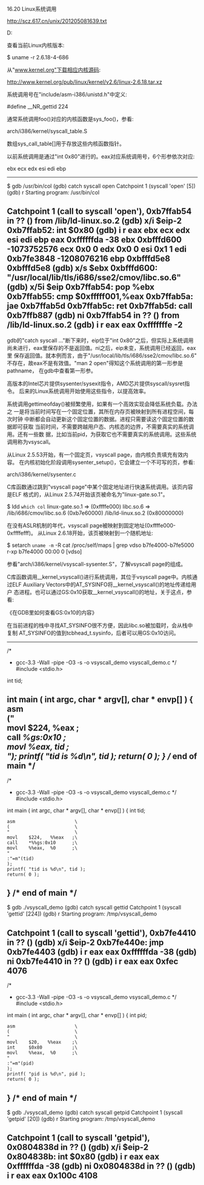 16.20 Linux系统调用

http://scz.617.cn/unix/201205081639.txt

D:

查看当前Linux内核版本:

$ uname -r
2.6.18-4-686

从"www.kernel.org"下载相应内核源码:

http://www.kernel.org/pub/linux/kernel/v2.6/linux-2.6.18.tar.xz

系统调用号在"include/asm-i386/unistd.h"中定义:

#define __NR_gettid 224

通常系统调用foo()对应的内核函数是sys_foo()，参看:

arch/i386/kernel/syscall_table.S

数组sys_call_table[]用于存放这些内核函数指针。

以前系统调用是通过"int 0x80"进行的。eax对应系统调用号，6个形参依次对应:

ebx
ecx
edx
esi
edi
ebp

--------------------------------------------------------------------------
$ gdb /usr/bin/col
(gdb) catch syscall open
Catchpoint 1 (syscall 'open' [5])
(gdb) r
Starting program: /usr/bin/col

Catchpoint 1 (call to syscall 'open'), 0xb7ffab54 in ?? () from /lib/ld-linux.so.2
(gdb) x/i $eip-2
0xb7ffab52:     int    $0x80
(gdb) i r eax ebx ecx edx esi edi ebp
eax            0xffffffda       -38
ebx            0xbfffd600       -1073752576
ecx            0x0      0
edx            0x0      0
esi            0x1      1
edi            0xb7fe3848       -1208076216
ebp            0xbfffd5e8       0xbfffd5e8
(gdb) x/s $ebx
0xbfffd600:      "/usr/local/lib/tls/i686/sse2/cmov/libc.so.6"
(gdb) x/5i $eip
0xb7ffab54:     pop    %ebx
0xb7ffab55:     cmp    $0xfffff001,%eax
0xb7ffab5a:     jae    0xb7ffab5d
0xb7ffab5c:     ret
0xb7ffab5d:     call   0xb7ffb887
(gdb) ni
0xb7ffab54 in ?? () from /lib/ld-linux.so.2
(gdb) i r eax
eax            0xfffffffe       -2
--------------------------------------------------------------------------

gdb的"catch syscall ..."断下来时，eip位于"int 0x80"之后，但实际上系统调用
尚未进行，eax里保存的不是返回值。ni之后，eip未变，系统调用已经返回，eax里
保存返回值。就本例而言，由于"/usr/local/lib/tls/i686/sse2/cmov/libc.so.6"
不存在，故eax不是有效值。"man 2 open"得知这个系统调用的第一形参是pathname，
在gdb中查看第一形参。

高版本的Intel芯片提供sysenter/sysexit指令，AMD芯片提供syscall/sysret指令。
后来的Linux系统调用开始使用这些指令，以提高效率。

系统调用gettimeofday()被频繁使用，如果有一个高效实现会降低系统负载。办法之
一是将当前时间写在一个固定位置，其所在内存页被映射到所有进程空间，每次时钟
中断都会自动更新这个固定位置的数据。进程只需要读这个固定位置的数据即可获取
当前时间，不需要跨越用户态、内核态的边界，不需要真实的系统调用。还有一些数
据，比如当前pid，为获取它也不需要真实的系统调用。这些系统调用称为vsyscall。

从Linux 2.5.53开始，有一个固定页，vsyscall page，由内核负责填充有效内容。
在内核初始化阶段调用sysenter_setup()，它会建立一个不可写的页，参看:

arch/i386/kernel/sysenter.c

C库函数通过跳到"vsyscall page"中某个固定地址进行快速系统调用。该页内容是ELF
格式的，从Linux 2.5.74开始该页被命名为"linux-gate.so.1"。

$ ldd `which col`
        linux-gate.so.1 =>  (0xffffe000)
        libc.so.6 => /lib/i686/cmov/libc.so.6 (0xb7e60000)
        /lib/ld-linux.so.2 (0x80000000)

在没有ASLR机制的年代，vsyscall page被映射到固定地址(0xffffe000-0xffffefff)。
从Linux 2.6.18开始，该页被映射到一个随机地址:

$ setarch `uname -m` -R cat /proc/self/maps | grep vdso
b7fe4000-b7fe5000 r-xp b7fe4000 00:00 0          [vdso]

参看"arch/i386/kernel/vsyscall-sysenter.S"，了解vsyscall page的组成。

C库函数调用__kernel_vsyscall()进行系统调用，其位于vsyscall page中。内核通
过ELF Auxiliary Vectors中的AT_SYSINFO将__kernel_vsyscall()的地址传递给用户
态进程。也可以通过GS:0x10获取__kernel_vsyscall()的地址，关于这点，参看:

《在GDB里如何查看GS:0x10的内容》

在当前进程的栈中寻找AT_SYSINFO很不方便，因此libc.so被加载时，会从栈中复制
AT_SYSINFO的值到tcbhead_t.sysinfo，后者可以用GS:0x10访问。

--------------------------------------------------------------------------
/*
 * gcc-3.3 -Wall -pipe -O3 -s -o vsyscall_demo vsyscall_demo.c
 */
#include <stdio.h>

int tid;

int main ( int argc, char * argv[], char * envp[] )
{
    asm                      \
    ("                       \
    movl    $224,   %eax    ;\
    call    *%gs:0x10       ;\
    movl    %eax,   tid     ;\
    ");
    printf( "tid is %d\n", tid );
    return( 0 );
}  /* end of main */
--------------------------------------------------------------------------
/*
 * gcc-3.3 -Wall -pipe -O3 -s -o vsyscall_demo vsyscall_demo.c
 */
#include <stdio.h>

int main ( int argc, char * argv[], char * envp[] )
{
    int tid;

    asm                      \
    (                        \
    "                        \
    movl    $224,   %%eax   ;\
    call    *%%gs:0x10      ;\
    movl    %%eax,  %0      ;\
    "
    :"=m"(tid)
    );
    printf( "tid is %d\n", tid );
    return( 0 );
}  /* end of main */
--------------------------------------------------------------------------
$ gdb ./vsyscall_demo
(gdb) catch syscall gettid
Catchpoint 1 (syscall 'gettid' [224])
(gdb) r
Starting program: /tmp/vsyscall_demo

Catchpoint 1 (call to syscall 'gettid'), 0xb7fe4410 in ?? ()
(gdb) x/i $eip-2
0xb7fe440e:     jmp    0xb7fe4403
(gdb) i r eax
eax            0xffffffda       -38
(gdb) ni
0xb7fe4410 in ?? ()
(gdb) i r eax
eax            0xfec    4076
--------------------------------------------------------------------------
/*
 * gcc-3.3 -Wall -pipe -O3 -s -o vsyscall_demo vsyscall_demo.c
 */
#include <stdio.h>

int main ( int argc, char * argv[], char * envp[] )
{
    int pid;

    asm                      \
    (                        \
    "                        \
    movl    $20,   %%eax    ;\
    int     $0x80           ;\
    movl    %%eax,  %0      ;\
    "
    :"=m"(pid)
    );
    printf( "pid is %d\n", pid );
    return( 0 );
}  /* end of main */
--------------------------------------------------------------------------
$ gdb ./vsyscall_demo
(gdb) catch syscall getpid
Catchpoint 1 (syscall 'getpid' [20])
(gdb) r
Starting program: /tmp/vsyscall_demo

Catchpoint 1 (call to syscall 'getpid'), 0x0804838d in ?? ()
(gdb) x/i $eip-2
0x804838b:      int    $0x80
(gdb) i r eax
eax            0xffffffda       -38
(gdb) ni
0x0804838d in ?? ()
(gdb) i r eax
eax            0x100c   4108
--------------------------------------------------------------------------
